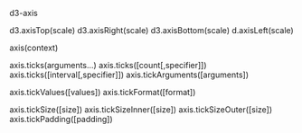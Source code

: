 d3-axis

d3.axisTop(scale)
d3.axisRight(scale)
d3.axisBottom(scale)
d.axisLeft(scale)

axis(context)

axis.ticks(arguments...)
axis.ticks([count[,specifier]])
axis.ticks([interval[,specifier]])
axis.tickArguments([arguments])

axis.tickValues([values])
axis.tickFormat([format])

axis.tickSize([size])
axis.tickSizeInner([size])
axis.tickSizeOuter([size])
axis.tickPadding([padding])
